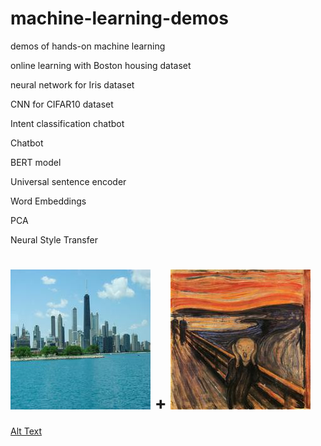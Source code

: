 # machine-learning-demos
demos of hands-on machine learning

online learning with Boston housing dataset

neural network for Iris dataset

CNN for CIFAR10 dataset

Intent classification chatbot

Chatbot

BERT model

Universal sentence encoder

Word Embeddings

PCA

Neural Style Transfer

![Image description](https://github.com/zetongqi/machine-learning-demos/blob/master/neural_style_transfer_pics/1.jpg)
+
![Image description](https://github.com/zetongqi/machine-learning-demos/blob/master/neural_style_transfer_pics/2.jpg)
=
[Alt Text](https://github.com/zetongqi/machine-learning-demos/blob/master/neural_style_transfer_pics/neural_style_transfer.gif)
